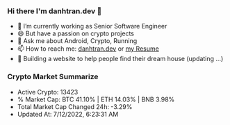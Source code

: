 ### Hi there I'm danhtran.dev 👋

- 🔭 I’m currently working as Senior Software Engineer
- 😄 But have a passion on crypto projects
- 💬 Ask me about Android, Crypto, Running 
- 📫 How to reach me: <a href="https://danhtran.dev" target="_blank">danhtran.dev</a> or <a href="Developer-Resume.pdf" target="_blank">my Resume</a>
- 🌱 Building a website to help people find their dream house (updating ...)

### Crypto Market Summarize
- Active Crypto: 13423
- % Market Cap: BTC 41.10% | ETH 14.03% | BNB 3.98%
- Total Market Cap Changed 24h: -3.29%
- Updated At: 7/12/2022, 6:23:31 AM
